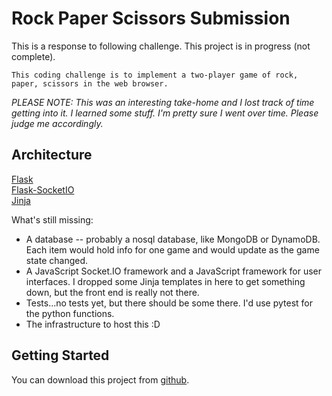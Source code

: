 # Rock Paper Scissors Submission

This is a response to following challenge. This project is in progress (not complete).
```
This coding challenge is to implement a two-player game of rock, paper, scissors in the web browser.
```

*PLEASE NOTE: This was an interesting take-home and I lost track of time getting into it. I learned some stuff. I'm pretty sure I went over time. Please judge me accordingly.*

## Architecture

[Flask](https://palletsprojects.com/p/flask/)<br>
[Flask-SocketIO](https://flask-socketio.readthedocs.io/en/latest/)<br>
[Jinja](https://palletsprojects.com/p/jinja/)<br>

What's still missing:
<ul>
<li>A database -- probably a nosql database, like MongoDB or DynamoDB. Each item would hold info for one game and would update as the game state changed.</li>
<li>A JavaScript Socket.IO framework and a JavaScript framework for user interfaces. I dropped some Jinja templates in here to get something down, but the front end is really not there.</li>
<li>Tests...no tests yet, but there should be some there. I'd use pytest for the python functions.</li>
<li>The infrastructure to host this :D</li>
</ul>


## Getting Started

You can download this project from [github](https://github.com/rasquith/rps).

